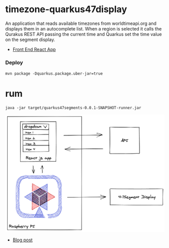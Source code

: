 # timezone-quarkus47display

An application that reads available timezones from worldtimeapi.org and displays them in an autocomplete list. When a region is selected it calls the Qurakus REST API passing the current time and Quarkus set the time value on the segment display.


- [Front End React App ](https://github.com/elaineakemi/react-timezone)


### Deploy

```
mvn package -Dquarkus.package.uber-jar=true

```


# rum

```
java -jar target/quarkus47segments-0.0.1-SNAPSHOT-runner.jar
```


![Demo](pictures/47segment_app01.png)

- [Blog post](http://www.igfasouza.com/blog)
